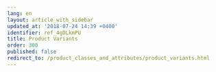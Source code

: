 ```yaml
---
lang: en
layout: article_with_sidebar
updated_at: '2018-07-24 14:39 +0400'
identifier: ref_4gDLkmPU
title: Product Variants
order: 300
published: false
redirect_to: /product_classes_and_attributes/product_variants.html
---
```



